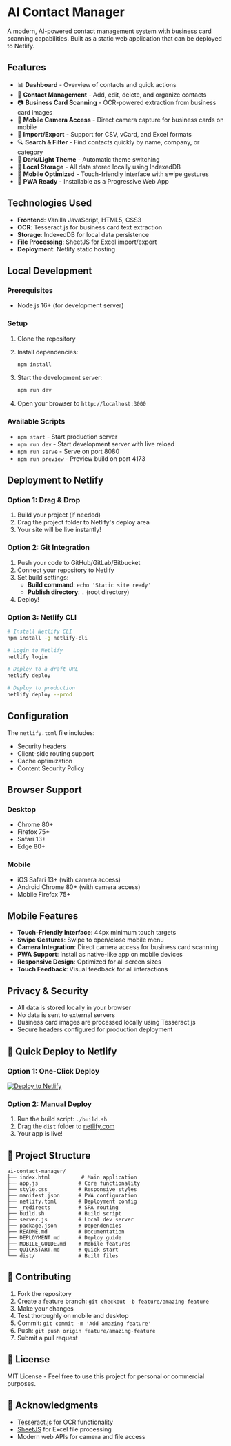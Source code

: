 # AI Contact Manager

A modern, AI-powered contact management system with business card scanning capabilities. Built as a static web application that can be deployed to Netlify.

## Features

- 📊 **Dashboard** - Overview of contacts and quick actions
- 👥 **Contact Management** - Add, edit, delete, and organize contacts
- 📷 **Business Card Scanning** - OCR-powered extraction from business card images
- 📱 **Mobile Camera Access** - Direct camera capture for business cards on mobile
- 📁 **Import/Export** - Support for CSV, vCard, and Excel formats
- 🔍 **Search & Filter** - Find contacts quickly by name, company, or category
- 🌙 **Dark/Light Theme** - Automatic theme switching
- 💾 **Local Storage** - All data stored locally using IndexedDB
- 📱 **Mobile Optimized** - Touch-friendly interface with swipe gestures
- 🚀 **PWA Ready** - Installable as a Progressive Web App

## Technologies Used

- **Frontend**: Vanilla JavaScript, HTML5, CSS3
- **OCR**: Tesseract.js for business card text extraction
- **Storage**: IndexedDB for local data persistence
- **File Processing**: SheetJS for Excel import/export
- **Deployment**: Netlify static hosting

## Local Development

### Prerequisites
- Node.js 16+ (for development server)

### Setup
1. Clone the repository
2. Install dependencies:
   ```bash
   npm install
   ```

3. Start the development server:
   ```bash
   npm run dev
   ```

4. Open your browser to `http://localhost:3000`

### Available Scripts

- `npm start` - Start production server
- `npm run dev` - Start development server with live reload
- `npm run serve` - Serve on port 8080
- `npm run preview` - Preview build on port 4173

## Deployment to Netlify

### Option 1: Drag & Drop
1. Build your project (if needed)
2. Drag the project folder to Netlify's deploy area
3. Your site will be live instantly!

### Option 2: Git Integration
1. Push your code to GitHub/GitLab/Bitbucket
2. Connect your repository to Netlify
3. Set build settings:
   - **Build command**: `echo 'Static site ready'`
   - **Publish directory**: `.` (root directory)
4. Deploy!

### Option 3: Netlify CLI
```bash
# Install Netlify CLI
npm install -g netlify-cli

# Login to Netlify
netlify login

# Deploy to a draft URL
netlify deploy

# Deploy to production
netlify deploy --prod
```

## Configuration

The `netlify.toml` file includes:
- Security headers
- Client-side routing support
- Cache optimization
- Content Security Policy

## Browser Support

### Desktop
- Chrome 80+
- Firefox 75+
- Safari 13+
- Edge 80+

### Mobile
- iOS Safari 13+ (with camera access)
- Android Chrome 80+ (with camera access)
- Mobile Firefox 75+

## Mobile Features

- **Touch-Friendly Interface**: 44px minimum touch targets
- **Swipe Gestures**: Swipe to open/close mobile menu
- **Camera Integration**: Direct camera access for business card scanning
- **PWA Support**: Install as native-like app on mobile devices
- **Responsive Design**: Optimized for all screen sizes
- **Touch Feedback**: Visual feedback for all interactions

## Privacy & Security

- All data is stored locally in your browser
- No data is sent to external servers
- Business card images are processed locally using Tesseract.js
- Secure headers configured for production deployment

## 🚀 Quick Deploy to Netlify

### Option 1: One-Click Deploy
[![Deploy to Netlify](https://www.netlify.com/img/deploy/button.svg)](https://app.netlify.com/start/deploy?repository=https://github.com/kaunghtut24/newcontact-manager)

### Option 2: Manual Deploy
1. Run the build script: `./build.sh`
2. Drag the `dist` folder to [netlify.com](https://netlify.com)
3. Your app is live!

## 📁 Project Structure

```
ai-contact-manager/
├── index.html          # Main application
├── app.js             # Core functionality
├── style.css          # Responsive styles
├── manifest.json      # PWA configuration
├── netlify.toml       # Deployment config
├── _redirects         # SPA routing
├── build.sh           # Build script
├── server.js          # Local dev server
├── package.json       # Dependencies
├── README.md          # Documentation
├── DEPLOYMENT.md      # Deploy guide
├── MOBILE_GUIDE.md    # Mobile features
├── QUICKSTART.md      # Quick start
└── dist/              # Built files
```

## 🤝 Contributing

1. Fork the repository
2. Create a feature branch: `git checkout -b feature/amazing-feature`
3. Make your changes
4. Test thoroughly on mobile and desktop
5. Commit: `git commit -m 'Add amazing feature'`
6. Push: `git push origin feature/amazing-feature`
7. Submit a pull request

## 📄 License

MIT License - Feel free to use this project for personal or commercial purposes.

## 🙏 Acknowledgments

- [Tesseract.js](https://tesseract.projectnaptha.com/) for OCR functionality
- [SheetJS](https://sheetjs.com/) for Excel file processing
- Modern web APIs for camera and file access
